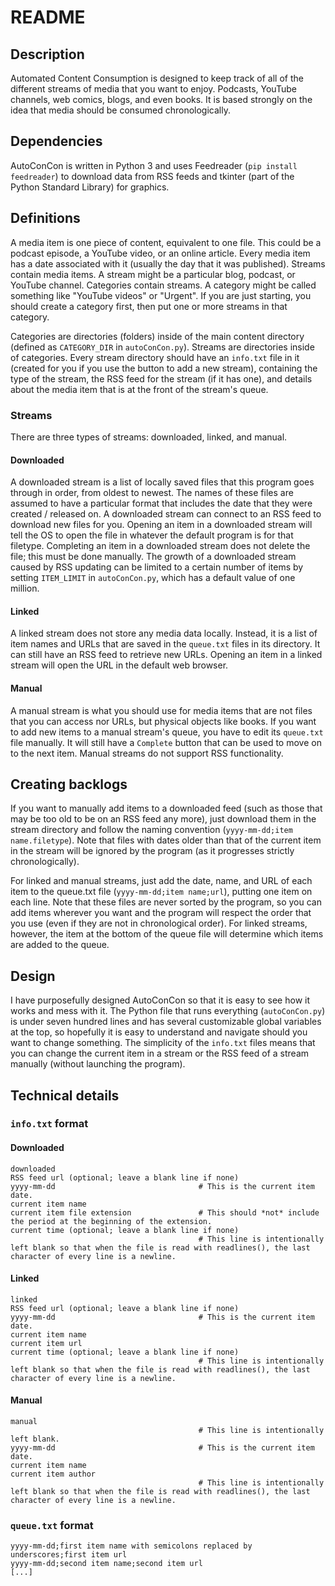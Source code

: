 # README
## Description
Automated Content Consumption is designed to keep track of all of the different streams of media that you want to enjoy. Podcasts, YouTube channels, web comics, blogs, and even books. It is based strongly on the idea that media should be consumed chronologically.

## Dependencies
AutoConCon is written in Python 3 and uses Feedreader (`pip install feedreader`) to download data from RSS feeds and tkinter (part of the Python Standard Library) for graphics.

## Definitions
A media item is one piece of content, equivalent to one file. This could be a podcast episode, a YouTube video, or an online article. Every media item has a date associated with it (usually the day that it was published). Streams contain media items. A stream might be a particular blog, podcast, or YouTube channel. Categories contain streams. A category might be called something like "YouTube videos" or "Urgent". If you are just starting, you should create a category first, then put one or more streams in that category.

Categories are directories (folders) inside of the main content directory (defined as `CATEGORY_DIR` in `autoConCon.py`). Streams are directories inside of categories. Every stream directory should have an `info.txt` file in it (created for you if you use the button to add a new stream), containing the type of the stream, the RSS feed for the stream (if it has one), and details about the media item that is at the front of the stream's queue.

### Streams
There are three types of streams: downloaded, linked, and manual.

#### Downloaded
A downloaded stream is a list of locally saved files that this program goes through in order, from oldest to newest. The names of these files are assumed to have a particular format that includes the date that they were created / released on. A downloaded stream can connect to an RSS feed to download new files for you. Opening an item in a downloaded stream will tell the OS to open the file in whatever the default program is for that filetype. Completing an item in a downloaded stream does not delete the file; this must be done manually. The growth of a downloaded stream caused by RSS updating can be limited to a certain number of items by setting `ITEM_LIMIT` in `autoConCon.py`, which has a default value of one million.

#### Linked
A linked stream does not store any media data locally. Instead, it is a list of item names and URLs that are saved in the `queue.txt` files in its directory. It can still have an RSS feed to retrieve new URLs. Opening an item in a linked stream will open the URL in the default web browser.

#### Manual
A manual stream is what you should use for media items that are not files that you can access nor URLs, but physical objects like books. If you want to add new items to a manual stream's queue, you have to edit its `queue.txt` file manually. It will still have a `Complete` button that can be used to move on to the next item. Manual streams do not support RSS functionality.

## Creating backlogs
If you want to manually add items to a downloaded feed (such as those that may be too old to be on an RSS feed any more), just download them in the stream directory and follow the naming convention (`yyyy-mm-dd;item name.filetype`). Note that files with dates older than that of the current item in the stream will be ignored by the program (as it progresses strictly chronologically).

For linked and manual streams, just add the date, name, and URL of each item to the queue.txt file (`yyyy-mm-dd;item name;url`), putting one item on each line. Note that these files are never sorted by the program, so you can add items wherever you want and the program will respect the order that you use (even if they are not in chronological order). For linked streams, however, the item at the bottom of the queue file will determine which items are added to the queue.

## Design
I have purposefully designed AutoConCon so that it is easy to see how it works and mess with it. The Python file that runs everything (`autoConCon.py`) is under seven hundred lines and has several customizable global variables at the top, so hopefully it is easy to understand and navigate should you want to change something. The simplicity of the `info.txt` files means that you can change the current item in a stream or the RSS feed of a stream manually (without launching the program).

## Technical details
### `info.txt` format
#### Downloaded
```
downloaded
RSS feed url (optional; leave a blank line if none)
yyyy-mm-dd                                # This is the current item date.
current item name
current item file extension               # This should *not* include the period at the beginning of the extension.
current time (optional; leave a blank line if none)
                                          # This line is intentionally left blank so that when the file is read with readlines(), the last character of every line is a newline.
```

#### Linked
```
linked
RSS feed url (optional; leave a blank line if none)
yyyy-mm-dd                                # This is the current item date.
current item name
current item url
current time (optional; leave a blank line if none)
                                          # This line is intentionally left blank so that when the file is read with readlines(), the last character of every line is a newline.
```

#### Manual
```
manual
                                          # This line is intentionally left blank.
yyyy-mm-dd                                # This is the current item date.
current item name
current item author
                                          # This line is intentionally left blank so that when the file is read with readlines(), the last character of every line is a newline.
```

### `queue.txt` format
```
yyyy-mm-dd;first item name with semicolons replaced by underscores;first item url
yyyy-mm-dd;second item name;second item url
[...]
```
